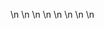 

















































\n
\n
\n
\n
\n
\n
\n
\n
































































































































































































































































































































































































































































































